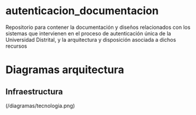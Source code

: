 # autenticacion_documentacion
Repositorio para contener la documentación y diseños relacionados con los sistemas que intervienen en el proceso de autenticación única de la Universidad Distrital, y la arquitectura y disposición asociada a dichos recursos

# Diagramas arquitectura

## Infraestructura

(/diagramas/tecnologia.png)
